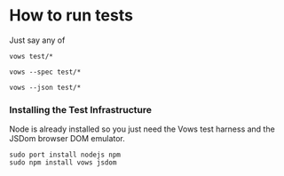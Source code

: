 # How to run tests

Just say any of

    vows test/*

    vows --spec test/*

    vows --json test/*

### Installing the Test Infrastructure

Node is already installed so you just need the Vows test harness and
the JSDom browser DOM emulator.

    sudo port install nodejs npm
    sudo npm install vows jsdom
